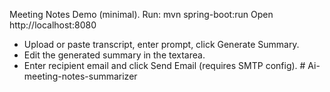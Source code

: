Meeting Notes Demo (minimal).
Run:
  mvn spring-boot:run
Open http://localhost:8080
- Upload or paste transcript, enter prompt, click Generate Summary.
- Edit the generated summary in the textarea.
- Enter recipient email and click Send Email (requires SMTP config).
#   A i - m e e t i n g - n o t e s - s u m m a r i z e r  
 